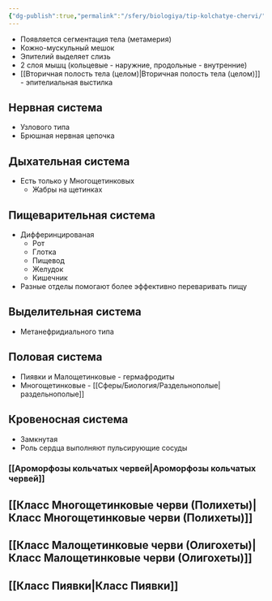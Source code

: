 ```yaml
---
{"dg-publish":true,"permalink":"/sfery/biologiya/tip-kolchatye-chervi/","tags":["Зоология"]}
---
```


- Появляется сегментация тела (метамерия)
- Кожно-мускульный мешок
- Эпителий выделяет слизь
- 2 слоя мышц (кольцевые - наружние, продольные - внутренние)
- [[Вторичная полость тела (целом)\|Вторичная полость тела (целом)]] - эпителиальная выстилка
## Нервная система
- Узлового типа
- Брюшная нервная цепочка
## Дыхательная система
- Есть только у Многощетинковых
	- Жабры на щетинках 
## Пищеварительная система
- Дифферинцированая 
	- Рот
	- Глотка
	- Пищевод
	- Желудок
	- Кишечник
- Разные отделы помогают более эффективно переваривать пищу
## Выделительная система
- Метанефридиального типа
## Половая система
- Пиявки и Малощетинковые - гермафродиты
- Многощетинковые - [[Сферы/Биология/Раздельнополые\|раздельнополые]]
## Кровеносная система
- Замкнутая
- Роль сердца выполняют пульсирующие сосуды
### [[Ароморфозы кольчатых червей\|Ароморфозы кольчатых червей]]
## [[Класс Многощетинковые черви (Полихеты)\|Класс Многощетинковые черви (Полихеты)]]
## [[Класс Малощетинковые черви (Олигохеты)\|Класс Малощетинковые черви (Олигохеты)]]
## [[Класс Пиявки\|Класс Пиявки]]